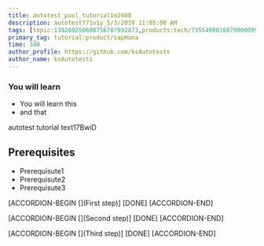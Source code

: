 ```yaml
---
title: autotest_pool_tutorial1m2408
description: autotest771u1y_5/3/2019 11:05:00 AM
tags: [topic:139269250608756787992873,products:tech/73554900100700000996,tutorial:experience/advanced]
primary_tag: tutorial:product/sapHana
time: 340
author_profile: https://github.com/ksAutotests
author_name: ksAutotests
---
```

### You will learn
- You will learn this
- and that

autotest tutorial text17BwiD

## Prerequisites
- Prerequisute1
- Prerequisute2
- Prerequisute3

[ACCORDION-BEGIN [](First step)]
[DONE]
[ACCORDION-END]

[ACCORDION-BEGIN [](Second step)]
[DONE]
[ACCORDION-END]

[ACCORDION-BEGIN [](Third step)]
[DONE]
[ACCORDION-END]

